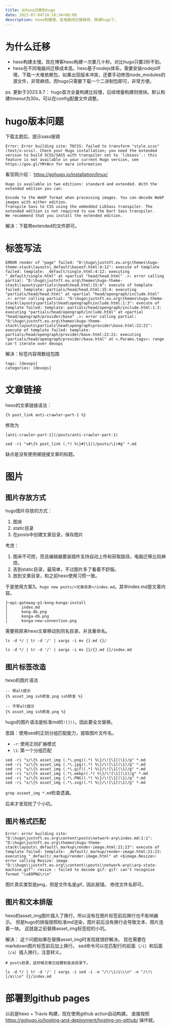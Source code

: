 ```yaml
---
title: 从hexo迁移到hugo
date: 2023-07-04T18:10:34+08:00
description: hexo构建慢、在电脑间迁移麻烦，换成hugo了。
---
```


# 为什么迁移

- hexo构建太慢。现在博客hexo构建一次要几十秒。对比hugo只要2秒不到。
- hexo在不同电脑间迁移成本高。hexo基于nodejs体系，需要安装nodejs环境，下载一大堆依赖包，如果出现版本冲突，还要手动修改node_modules的源文件，非常麻烦。而hugo只需要下载一个二进制包即可，非常方便。

ps. 更新于2023.9.7：
hugo首次全量构建比较慢，后续增量构建则很快。默认构建timeout为30s，可以在config配置文件调整。

# hugo版本问题

下载主题后，提示sass报错

```
Error: Error building site: TOCSS: failed to transform "style.scss" (text/x-scss). Check your Hugo installation; you need the extended version to build SCSS/SASS with transpiler set to 'libsass'.: this feature is not available in your current Hugo version, see https://goo.gl/YMrWcn for more information
```

看官网介绍：
https://gohugo.io/installation/linux/

```
Hugo is available in two editions: standard and extended. With the extended edition you can:

Encode to the WebP format when processing images. You can decode WebP images with either edition.
Transpile Sass to CSS using the embedded LibSass transpiler. The extended edition is not required to use the Dart Sass transpiler.
We recommend that you install the extended edition.
```


解决：下载带extended的文件即可。


# 标签写法


```
ERROR render of "page" failed: "D:\hugo\justnft.eu.org\themes\hugo-theme-stack\layouts\_default\baseof.html:4:12": execute of template failed: template: _default/single.html:4:12: executing "_default/single.html" at <partial "head/head.html" .>: error calling partial: "D:\hugo\justnft.eu.org\themes\hugo-theme-stack\layouts\partials\head\head.html:15:4": execute of template failed: template: partials/head/head.html:15:4: executing "partials/head/head.html" at <partial "head/opengraph/include.html" .>: error calling partial: "D:\hugo\justnft.eu.org\themes\hugo-theme-stack\layouts\partials\head\opengraph\include.html:1:3": execute of template failed: template: partials/head/opengraph/include.html:1:3: executing "partials/head/opengraph/include.html" at <partial "head/opengraph/provider/base" .>: error calling partial: "D:\hugo\justnft.eu.org\themes\hugo-theme-stack\layouts\partials\head\opengraph\provider\base.html:22:21": execute of template failed: template: partials/head/opengraph/provider/base.html:22:21: executing "partials/head/opengraph/provider/base.html" at <.Params.tags>: range can't iterate over devops
```

解决：标签内容用数组包围
```
tags: [devops]
categories: [devops]
```

# 文章链接

hexo的文章链接语法：
```
{% post_link anti-crawler-part-1 %}
```
修改为
```
[anti-crawler-part-1](/posts/anti-crawler-part-1)
```

```
sed -ri "s#\{% post_link (.*) %\}#[\1](/posts/\1)#g" *.md
```
缺点是没有使用被链接文章的标题。

# 图片

## 图片存放方式

hugo图片存放的方式：
1. 图床
2. static目录
3. 在posts中创建文章目录，保存图片

考虑：
1. 图床不可控，而且编辑器要装插件支持自动上传和获取路径，电脑迁移比较麻烦。
2. 丢到static目录，最简单，不过图片多了看着不舒服。
3. 放到文章目录，和之前hexo使用习惯一致。


于是使用方案3。`hugo new posts/<文章目录>/index.md`。其中index.md是文章内容。
```
├─api-gateway-p1-kong-konga-install
│      index.md
│      kong-db.png
│      konga-db.png
│      konga-new-connection.png
```

需要把原来hexo文章移动到同名目录，并且重命名。
```
ls -d */ | tr -d '/' | xargs -i mv {}.md {}/

ls -d */ | tr -d '/' | xargs -i mv {}/{}.md {}/index.md
```


## 图片标签改造

hexo的图片语法
```
-- 带alt提示
{% asset_img ssh转发.png ssh转发 %}

-- 不带alt提示
{% asset_img ssh转发.png %}
```

hugo的图片语法是标准md的`![]()`。因此要全文替换。

思路：使用sed的正则分组匹配能力，提取图片文件名。
- `-r`: 使用正则扩展模式
- `\1`: 第一个分组匹配

```
sed -ri "s/\{% asset_img (.*\.png)(.*) %\}/\![\1](\1)/g" *.md
sed -ri "s/\{% asset_img (.*\.jpg)(.*) %\}/\![\1](\1)/g" *.md
sed -ri "s/\{% asset_img (.*\.gif)(.*) %\}/\![\1](\1)/g" *.md
sed -ri "s/\{% asset_img (.*\.webp)(.*) %\}/\![\1](\1)/g" *.md
sed -ri "s/\{% asset_img (.*\.PNG)(.*) %\}/\![\1](\1)/g" *.md
sed -ri "s/\{% asset_img (.*\.svg)(.*) %\}/\![\1](\1)/g" *.md
```

`grep asseet_img *.md`检查遗漏。

后来才发现挖了个小坑。



## 图片格式匹配

```
Error: error building site: "D:\hugo\justnft.eu.org\content\posts\network-arp\index.md:1:1": "D:\hugo\justnft.eu.org\themes\hugo-theme-stack\layouts\_default\_markup\render-image.html:21:23": execute of template failed: template: _default/_markup/render-image.html:21:23: executing "_default/_markup/render-image.html" at <$image.Resize>: error calling Resize: image "D:\\hugo\\justnft.eu.org\\content\\posts\\network-arp\\arp-state-machine.gif": resize : failed to decode gif: gif: can't recognize format "\x89PNG\r\n"
```
图片真实类型是png，但是文件名是gif，因此报错。
修改文件名即可。


## 图片和文本排版

hexo的asset_img图片插入了换行，所以没有在图片标签前后换行也不影响展示。
但是hugo的排版按照标准md渲染，图片前后没有换行会导致文本、图片连着一块。
这就是之前替换asset_img标签挖的小坑。

解决：
这个问题如果在替换asset_img时发现就很好解决。
现在需要在markdown图片标签前后加上换行。
sed命令可以在匹配行的前面（`/i`）和后面（`/a`）插入换行，注意转义。
```
# posts目录，这时候文章已经挪到各自目录下。

ls -d */ | tr -d '/' | xargs -i sed -i -e "/\!\[/i\\\n" -e "/\!\[/a\\\n" {}/index.md
```

# 部署到github pages

以前是hexo + Travis 构建，现在使用github action自动构建。
直接按照 https://gohugo.io/hosting-and-deployment/hosting-on-github/ 操作就。

